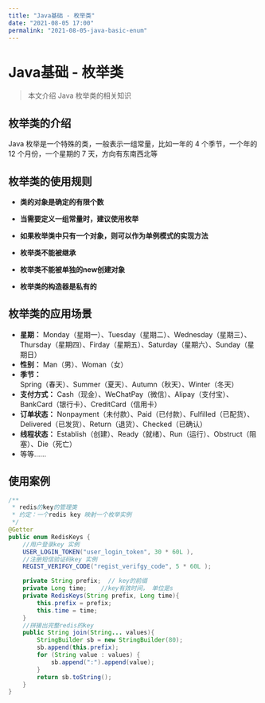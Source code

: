 ```yaml
---
title: "Java基础 - 枚举类"
date: "2021-08-05 17:00"
permalink: "2021-08-05-java-basic-enum"
---
```


# Java基础 - 枚举类

> 本文介绍 Java 枚举类的相关知识

## 枚举类的介绍

Java 枚举是一个特殊的类，一般表示一组常量，比如一年的 4 个季节，一个年的 12 个月份，一个星期的 7 天，方向有东南西北等

## 枚举类的使用规则

- **类的对象是确定的有限个数**
- **当需要定义一组常量时，建议使用枚举**
- **如果枚举类中只有一个对象，则可以作为单例模式的实现方法**
- **枚举类不能被继承**
- **枚举类不能被单独的new创建对象**

- **枚举类的构造器是私有的**

## 枚举类的应用场景

- **星期：** Monday（星期一）、Tuesday（星期二）、Wednesday（星期三）、Thursday（星期四）、Firday（星期五）、Saturday（星期六）、Sunday（星期日）
- **性别：** Man（男）、Woman（女）
- **季节：** Spring（春天）、Summer（夏天）、Autumn（秋天）、Winter（冬天）
- **支付方式：** Cash（现金）、WeChatPay（微信）、Alipay（支付宝）、BankCard（银行卡）、CreditCard（信用卡）
- **订单状态：** Nonpayment（未付款）、Paid（已付款）、Fulfilled（已配货）、Delivered（已发货）、Return（退货）、Checked（已确认）
- **线程状态：** Establish（创建）、Ready（就绪）、Run（运行）、Obstruct（阻塞）、Die（死亡）
- 等等……

## 使用案例

```java
/**
 * redis的key的管理类
 * 约定：一个redis key 映射一个枚举实例
 */
@Getter
public enum RedisKeys {
    //用户登录key 实例
    USER_LOGIN_TOKEN("user_login_token", 30 * 60L ),
    //注册短信验证码key 实例
    REGIST_VERIFGY_CODE("regist_verifgy_code", 5 * 60L );

    private String prefix;  // key的前缀
    private Long time;    //key有效时间， 单位是s
    private RedisKeys(String prefix, Long time){
        this.prefix = prefix;
        this.time = time;
    }
    //拼接出完整redis的key
    public String join(String... values){
        StringBuilder sb = new StringBuilder(80);
        sb.append(this.prefix);
        for (String value : values) {
            sb.append(":").append(value);
        }
        return sb.toString();
    }
}
```

